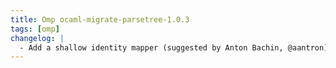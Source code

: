 ```yaml
---
title: Omp ocaml-migrate-parsetree-1.0.3
tags: [omp]
changelog: |
  - Add a shallow identity mapper (suggested by Anton Bachin, @aantron).
---
```


